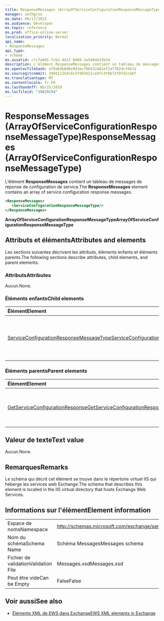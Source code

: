 ```yaml
---
title: ResponseMessages (ArrayOfServiceConfigurationResponseMessageType)
manager: sethgros
ms.date: 09/17/2015
ms.audience: Developer
ms.topic: reference
ms.prod: office-online-server
localization_priority: Normal
api_name:
- ResponseMessages
api_type:
- schema
ms.assetid: c7cfa0d1-fcb2-441f-8489-3a549da33b34
description: L’élément ResponseMessages contient un tableau de messages de réponse de configuration de service.
ms.openlocfilehash: af8a6db8d6e9d3ec76b532a81ef2a7392dcfde7a
ms.sourcegitcommit: 34041125dc8c5f993b21cebfc4f8b72f0fd2cb6f
ms.translationtype: MT
ms.contentlocale: fr-FR
ms.lasthandoff: 06/25/2018
ms.locfileid: "19829194"
---
```

# <a name="responsemessages-arrayofserviceconfigurationresponsemessagetype"></a><span data-ttu-id="5c0b6-103">ResponseMessages (ArrayOfServiceConfigurationResponseMessageType)</span><span class="sxs-lookup"><span data-stu-id="5c0b6-103">ResponseMessages (ArrayOfServiceConfigurationResponseMessageType)</span></span>

<span data-ttu-id="5c0b6-104">L’élément **ResponseMessages** contient un tableau de messages de réponse de configuration de service.</span><span class="sxs-lookup"><span data-stu-id="5c0b6-104">The **ResponseMessages** element contains an array of service configuration response messages.</span></span> 
  
```XML
<ResponseMessages>
   <ServiceConfigurationResponseMessageType/>
</ResponseMessages>
```

 <span data-ttu-id="5c0b6-105">**ArrayOfServiceConfigurationResponseMessageType**</span><span class="sxs-lookup"><span data-stu-id="5c0b6-105">**ArrayOfServiceConfigurationResponseMessageType**</span></span>
## <a name="attributes-and-elements"></a><span data-ttu-id="5c0b6-106">Attributs et éléments</span><span class="sxs-lookup"><span data-stu-id="5c0b6-106">Attributes and elements</span></span>

<span data-ttu-id="5c0b6-107">Les sections suivantes décrivent les attributs, éléments enfants et éléments parents.</span><span class="sxs-lookup"><span data-stu-id="5c0b6-107">The following sections describe attributes, child elements, and parent elements.</span></span>
  
### <a name="attributes"></a><span data-ttu-id="5c0b6-108">Attributs</span><span class="sxs-lookup"><span data-stu-id="5c0b6-108">Attributes</span></span>

<span data-ttu-id="5c0b6-109">Aucun.</span><span class="sxs-lookup"><span data-stu-id="5c0b6-109">None.</span></span>
  
### <a name="child-elements"></a><span data-ttu-id="5c0b6-110">Éléments enfants</span><span class="sxs-lookup"><span data-stu-id="5c0b6-110">Child elements</span></span>

|<span data-ttu-id="5c0b6-111">**Élément**</span><span class="sxs-lookup"><span data-stu-id="5c0b6-111">**Element**</span></span>|<span data-ttu-id="5c0b6-112">**Description**</span><span class="sxs-lookup"><span data-stu-id="5c0b6-112">**Description**</span></span>|
|:-----|:-----|
|[<span data-ttu-id="5c0b6-113">ServiceConfigurationResponseMessageType</span><span class="sxs-lookup"><span data-stu-id="5c0b6-113">ServiceConfigurationResponseMessageType</span></span>](serviceconfigurationresponsemessagetype.md) <br/> |<span data-ttu-id="5c0b6-114">Contient les paramètres de configuration de service.</span><span class="sxs-lookup"><span data-stu-id="5c0b6-114">Contains service configuration settings.</span></span> <span data-ttu-id="5c0b6-115">Cet élément est obligatoire.</span><span class="sxs-lookup"><span data-stu-id="5c0b6-115">This element is required.</span></span>  <br/> |
   
### <a name="parent-elements"></a><span data-ttu-id="5c0b6-116">Éléments parents</span><span class="sxs-lookup"><span data-stu-id="5c0b6-116">Parent elements</span></span>

|<span data-ttu-id="5c0b6-117">**Élément**</span><span class="sxs-lookup"><span data-stu-id="5c0b6-117">**Element**</span></span>|<span data-ttu-id="5c0b6-118">**Description**</span><span class="sxs-lookup"><span data-stu-id="5c0b6-118">**Description**</span></span>|
|:-----|:-----|
|[<span data-ttu-id="5c0b6-119">GetServiceConfigurationResponse</span><span class="sxs-lookup"><span data-stu-id="5c0b6-119">GetServiceConfigurationResponse</span></span>](getserviceconfigurationresponse.md) <br/> |<span data-ttu-id="5c0b6-120">Définit une réponse à une demande de GetServiceConfiguration.</span><span class="sxs-lookup"><span data-stu-id="5c0b6-120">Defines a response to a GetServiceConfiguration request.</span></span>  <br/> |
   
## <a name="text-value"></a><span data-ttu-id="5c0b6-121">Valeur de texte</span><span class="sxs-lookup"><span data-stu-id="5c0b6-121">Text value</span></span>

<span data-ttu-id="5c0b6-122">Aucun.</span><span class="sxs-lookup"><span data-stu-id="5c0b6-122">None.</span></span>
  
## <a name="remarks"></a><span data-ttu-id="5c0b6-123">Remarques</span><span class="sxs-lookup"><span data-stu-id="5c0b6-123">Remarks</span></span>

<span data-ttu-id="5c0b6-124">Le schéma qui décrit cet élément se trouve dans le répertoire virtuel IIS qui héberge les services web Exchange.</span><span class="sxs-lookup"><span data-stu-id="5c0b6-124">The schema that describes this element is located in the IIS virtual directory that hosts Exchange Web Services.</span></span>
  
## <a name="element-information"></a><span data-ttu-id="5c0b6-125">Informations sur l'élément</span><span class="sxs-lookup"><span data-stu-id="5c0b6-125">Element information</span></span>

|||
|:-----|:-----|
|<span data-ttu-id="5c0b6-126">Espace de noms</span><span class="sxs-lookup"><span data-stu-id="5c0b6-126">Namespace</span></span>  <br/> |http://schemas.microsoft.com/exchange/services/2006/messages  <br/> |
|<span data-ttu-id="5c0b6-127">Nom du schéma</span><span class="sxs-lookup"><span data-stu-id="5c0b6-127">Schema Name</span></span>  <br/> |<span data-ttu-id="5c0b6-128">Schéma Messages</span><span class="sxs-lookup"><span data-stu-id="5c0b6-128">Messages schema</span></span>  <br/> |
|<span data-ttu-id="5c0b6-129">Fichier de validation</span><span class="sxs-lookup"><span data-stu-id="5c0b6-129">Validation File</span></span>  <br/> |<span data-ttu-id="5c0b6-130">Messages.xsd</span><span class="sxs-lookup"><span data-stu-id="5c0b6-130">Messages.xsd</span></span>  <br/> |
|<span data-ttu-id="5c0b6-131">Peut être vide</span><span class="sxs-lookup"><span data-stu-id="5c0b6-131">Can be Empty</span></span>  <br/> |<span data-ttu-id="5c0b6-132">False</span><span class="sxs-lookup"><span data-stu-id="5c0b6-132">False</span></span>  <br/> |
   
## <a name="see-also"></a><span data-ttu-id="5c0b6-133">Voir aussi</span><span class="sxs-lookup"><span data-stu-id="5c0b6-133">See also</span></span>



- [<span data-ttu-id="5c0b6-134">Éléments XML de EWS dans Exchange</span><span class="sxs-lookup"><span data-stu-id="5c0b6-134">EWS XML elements in Exchange</span></span>](ews-xml-elements-in-exchange.md)

